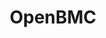 ---
image: /assets/images/projects/OpenBMC.png
permalink: /engineering/projects/openbmc/
project_link_name: openbmc
project_url: https://www.openbmc.org/
statsAvailable: 'false'
title: OpenBMC
---
